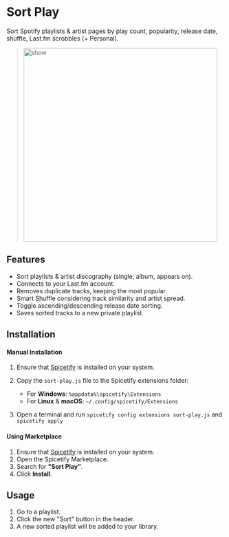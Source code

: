 # Sort Play
Sort Spotify playlists & artist pages by play count, popularity, release date, shuffle, Last.fm scrobbles (+ Personal).

> <img src="https://github.com/user-attachments/assets/d7bcc0e9-e08a-49fe-8bbf-bf77031b4837" alt="show" width="450px">

## Features
+ Sort playlists & artist discography (single, album, appears on).
+ Connects to your Last.fm account.
+ Removes duplicate tracks, keeping the most popular.
+ Smart Shuffle considering track similarity and artist spread.
+ Toggle ascending/descending release date sorting.
+ Saves sorted tracks to a new private playlist.

## Installation  

#### Manual Installation  
1. Ensure that [Spicetify](https://spicetify.app/) is installed on your system.  
2. Copy the `sort-play.js` file to the Spicetify extensions folder:

   - For **Windows**: `%appdata%\spicetify\Extensions`
   - For **Linux** & **macOS**: `~/.config/spicetify/Extensions`

4. Open a terminal and run `spicetify config extensions sort-play.js` and `spicetify apply`

#### Using Marketplace 
1. Ensure that [Spicetify](https://spicetify.app/) is installed on your system.  
2. Open the Spicetify Marketplace.  
3. Search for **"Sort Play"**.  
4. Click **Install**.  


## Usage

1. Go to a playlist.
2. Click the new "Sort" button in the header.
3. A new sorted playlist will be added to your library.
